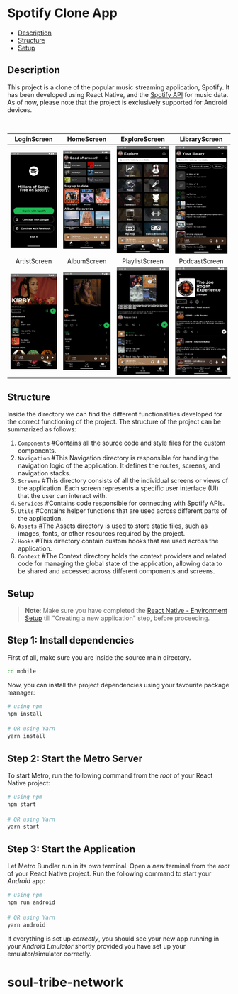 # Spotify Clone App

- [Description](#description)
- [Structure](#structure)
- [Setup](#setup)

## Description
This project is a clone of the popular music streaming application, Spotify. It has been developed using React Native, and the [Spotify API](https://developer.spotify.com/documentation/web-api) for music data. As of now, please note that the project is exclusively supported for Android devices.  

<br>

| LoginScreen | HomeScreen | ExploreScreen | LibraryScreen |
|:---------------:|:---------------:|:---------------:|:---------------:|
| ![LoginScreen](assets/screenshots/LoginScreen.png) | ![HomeScreen](assets/screenshots/HomeScreen.png) | ![SearchScreen](assets/screenshots/ExploreScreen.png) | ![YourLibraryScreen](assets/screenshots/LibraryScreen.png)
| ArtistScreen | AlbumScreen | PlaylistScreen | PodcastScreen |  
![ArtistScreen](assets/screenshots/ArtistScreen.png) | ![AlbumScreen](assets/screenshots/AlbumScreen.png) | ![PlaylistScreen](assets/screenshots/PlaylistScreen.png) | ![PodcastScreen](assets/screenshots/PodcastScreen.png)

## Structure

Inside the directory we can find the different functionalities developed for the correct functioning of the project. The structure of the project can be summarized as follows:

1. `Components` #Contains all the source code and style files for the custom components.
2. `Navigation` #This Navigation directory is responsible for handling the navigation logic of the application. It defines the routes, screens, and navigation stacks.
3. `Screens` #This directory consists of all the individual screens or views of the application. Each screen represents a specific user interface (UI) that the user can interact with. 
4. `Services` #Contains code responsible for connecting with Spotify APIs.
5. `Utils` #Contains helper functions that are used across different parts of the application.
6. `Assets` #The Assets directory is used to store static files, such as images, fonts, or other resources required by the project.
7. `Hooks` #This directory contain custom hooks that are used across the application.
8. `Context` #The Context directory holds the context providers and related code for managing the global state of the application, allowing data to be shared and accessed across different components and screens.

## Setup

>**Note**: Make sure you have completed the [React Native - Environment Setup](https://reactnative.dev/docs/environment-setup) till "Creating a new application" step, before proceeding.

## Step 1: Install dependencies

First of all, make sure you are inside the source main directory.
```bash
cd mobile
```

Now, you can install the project dependencies using your favourite package manager:

```bash
# using npm
npm install

# OR using Yarn
yarn install
```

## Step 2: Start the Metro Server

To start Metro, run the following command from the _root_ of your React Native project:

```bash
# using npm
npm start

# OR using Yarn
yarn start
```

## Step 3: Start the Application

Let Metro Bundler run in its _own_ terminal. Open a _new_ terminal from the _root_ of your React Native project. Run the following command to start your _Android_ app:

```bash
# using npm
npm run android

# OR using Yarn
yarn android
```

If everything is set up _correctly_, you should see your new app running in your _Android Emulator_ shortly provided you have set up your emulator/simulator correctly.
# soul-tribe-network
